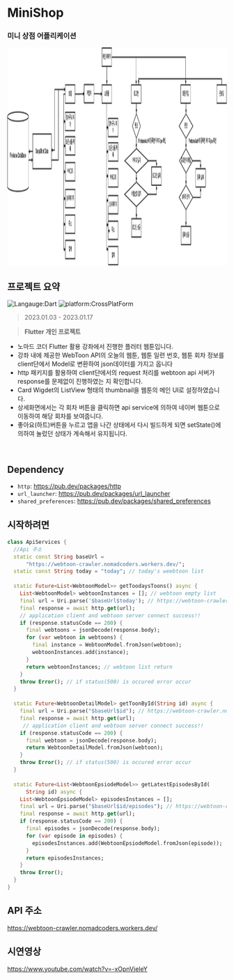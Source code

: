 # MiniShop
### 미니 상점 어플리케이션
<img src='shopping.drawio.png' alt='shopping mall algorithm' width="100%" height="500px"/>



## 프로젝트 요약
![Langauge:Dart](https://img.shields.io/badge/Language-Flutter-blue) ![platform:CrossPlatForm](https://img.shields.io/badge/Platform-CrossPlatfrom-blue)
> 2023.01.03 - 2023.01.17   
 
> **Flutter 개인 프로젝트**
* 노마드 코더 Flutter 활용 강좌에서 진행한 플러터 웹툰입니다.
* 강좌 내에 제공한 WebToon API의 오늘의 웹툰, 웹툰 일련 번호, 웹툰 회차 정보를 client단에서 Model로 변환하여 json데이터를 가지고 옵니다
* http 패키지를 활용하여 client단에서의 request 처리를 webtoon api 서버가 response를 문제없이 진행하였는 지 확인합니다.
* Card Wigdet의 ListView 형태의 thumbnail을 웹툰의 메인 UI로 설정하였습니다.
* 상세화면에서는 각 회차 버튼을 클릭하면 api service에 의하여 네이버 웹툰으로 이동하여 해당 회차를 보여줍니다.
* 좋아요(하트)버튼을 누르고 앱을 나간 상태에서 다시 빌드하게 되면 setState()에 의하여 눌렀던 상태가 계속해서 유지됩니다.
<br>

## Dependency
- `http`:  <a target="_blank" href="https://pub.dev/packages/http">https://pub.dev/packages/http</a>
- `url_launcher`:  <a target="_blank" href="https://pub.dev/packages/url_launcher">https://pub.dev/packages/url_launcher</a>
- `shared_preferences`:  <a target="_blank" href="https://pub.dev/packages/shared_preferences">https://pub.dev/packages/shared_preferences</a>


## 시작하려면
```dart
class ApiServices {
  //Api 주소
  static const String baseUrl =
      "https://webtoon-crawler.nomadcoders.workers.dev/";
  static const String today = "today"; // today's weebtoon list

  static Future<List<WebtoonModel>> getToodaysToons() async {
    List<WebtoonModel> webtoonInstances = []; // webtoon empty list
    final url = Uri.parse('$baseUrl$today'); // https://webtoon-crawler.nomadcoders.workers.dev/today/
    final response = await http.get(url);
    // application client and webtoon server connect success!!
    if (response.statusCode == 200) {
      final webtoons = jsonDecode(response.body);
      for (var webtoon in webtoons) {
        final instance = WebtoonModel.fromJson(webtoon);
        webtoonInstances.add(instance);
      }
      return webtoonInstances; // webtoon list return
    }
    throw Error(); // if status(500) is occured error occur
  }

  static Future<WebtoonDetailModel> getToonById(String id) async {
    final url = Uri.parse("$baseUrl$id"); // https://webtoon-crawler.nomadcoders.workers.dev/id/
    final response = await http.get(url);
     // application client and webtoon server connect success!!
    if (response.statusCode == 200) {
      final webtoon = jsonDecode(response.body);
      return WebtoonDetailModel.fromJson(webtoon);
    }
    throw Error(); // if status(500) is occured error occur
  }

  static Future<List<WebtoonEpsiodeModel>> getLatestEpisodesById(
      String id) async {
    List<WebtoonEpsiodeModel> episodesInstances = [];
    final url = Uri.parse("$baseUrl$id/episodes"); // https://webtoon-crawler.nomadcoders.workers.dev/id/episodes
    final response = await http.get(url);
    if (response.statusCode == 200) {
      final episodes = jsonDecode(response.body);
      for (var episode in episodes) {
        episodesInstances.add(WebtoonEpsiodeModel.fromJson(episode));
      }
      return episodesInstances;
    }
    throw Error();
  }
}
```
## API 주소
https://webtoon-crawler.nomadcoders.workers.dev/

## 시연영상
https://www.youtube.com/watch?v=-xOpnVjeleY
